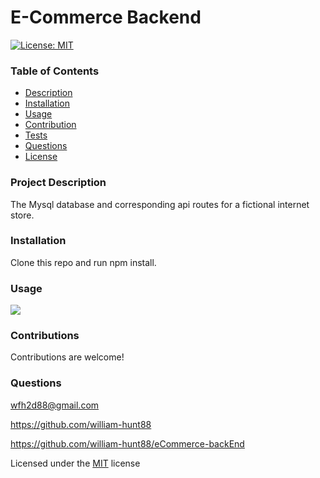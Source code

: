  # E-Commerce Backend
  [![License: MIT](https://img.shields.io/badge/License-MIT-yellow.svg)](https://opensource.org/licenses/MIT) 
  
  ### Table of Contents
  * [Description](#project-description)
  * [Installation](#installation)
  * [Usage](#usage)
  * [Contribution](#contributions)
  * [Tests](#tests)
  * [Questions](#questions)
  * [License](#license)
  
  ### Project Description
  The Mysql database and corresponding api routes for a fictional internet store.

  ### Installation
  Clone this repo and run npm install.

  ### Usage
  [![](http://img.youtube.com/vi/19Hg7pTLHb8/0.jpg)](http://www.youtube.com/watch?v=19Hg7pTLHb8 "vid-screenshot")

  ### Contributions
  Contributions are welcome!

  ### Questions
  wfh2d88@gmail.com <br> 

  https://github.com/william-hunt88

  https://github.com/william-hunt88/eCommerce-backEnd
  
  
  Licensed under the [MIT](https://github.com/william-hunt88/eCommerce-backEnd/blob/main/LICENSE.txt) license
